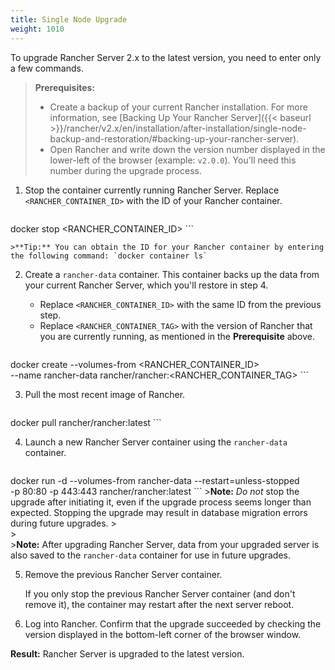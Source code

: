 ```yaml
---
title: Single Node Upgrade
weight: 1010
---
```

To upgrade Rancher Server 2.x to the latest version, you need to enter only a few commands.

>**Prerequisites:**
>
> - Create a backup of your current Rancher installation. For more information, see [Backing Up Your Rancher Server]({{< baseurl >}}/rancher/v2.x/en/installation/after-installation/single-node-backup-and-restoration/#backing-up-your-rancher-server).
> - Open Rancher and write down the version number displayed in the lower-left of the browser (example: `v2.0.0`). You'll need this number during the upgrade process.

1. Stop the container currently running Rancher Server. Replace `<RANCHER_CONTAINER_ID>` with the ID of your Rancher container.

	```
docker stop <RANCHER_CONTAINER_ID>
	```

	>**Tip:** You can obtain the ID for your Rancher container by entering the following command: `docker container ls`

2. Create a `rancher-data` container. This container backs up the data from your current Rancher Server, which you'll restore in step 4.

	- Replace `<RANCHER_CONTAINER_ID>` with the same ID from the previous step.
	- Replace `<RANCHER_CONTAINER_TAG>` with the version of Rancher that you are currently running, as mentioned in the  **Prerequisite** above.

	```
docker create --volumes-from <RANCHER_CONTAINER_ID> \
--name rancher-data rancher/rancher:<RANCHER_CONTAINER_TAG>
	```

3. Pull the most recent image of Rancher.

	```
docker pull rancher/rancher:latest
	```

4. Launch a new Rancher Server container using the `rancher-data` container.

	```
docker run -d --volumes-from rancher-data --restart=unless-stopped \
-p 80:80 -p 443:443 rancher/rancher:latest
	```
	>**Note:** _Do not_ stop the upgrade after initiating it, even if the upgrade process seems longer than expected. Stopping the upgrade may result in database migration errors during future upgrades.
	><br/>
	><br/>
	>**Note:** After upgrading Rancher Server, data from your upgraded server is also saved to the `rancher-data` container for use in future upgrades.

5. Remove the previous Rancher Server container.

	If you only stop the previous Rancher Server container (and don't remove it), the container may restart after the next server reboot.

6. Log into Rancher. Confirm that the upgrade succeeded by checking the version displayed in the bottom-left corner of the browser window.

**Result:** Rancher Server is upgraded to the latest version.
